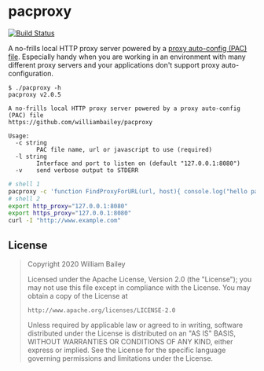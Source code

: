 pacproxy
========

[![Build Status](https://travis-ci.org/williambailey/pacproxy.svg)](https://travis-ci.org/williambailey/pacproxy)

A no-frills local HTTP proxy server powered by a [proxy auto-config (PAC) file](https://web.archive.org/web/20070602031929/http://wp.netscape.com/eng/mozilla/2.0/relnotes/demo/proxy-live.html). Especially handy when you are working in an environment with many different proxy servers and your applications don't support proxy auto-configuration.

```
$ ./pacproxy -h
pacproxy v2.0.5

A no-frills local HTTP proxy server powered by a proxy auto-config (PAC) file
https://github.com/williambailey/pacproxy

Usage:
  -c string
        PAC file name, url or javascript to use (required)
  -l string
        Interface and port to listen on (default "127.0.0.1:8080")
  -v    send verbose output to STDERR
```

```bash
# shell 1
pacproxy -c 'function FindProxyForURL(url, host){ console.log("hello pac world!"); return "PROXY random.example.com:8080"; }'
# shell 2
export http_proxy="127.0.0.1:8080"
export https_proxy="127.0.0.1:8080"
curl -I "http://www.example.com"
```

## License

> Copyright 2020 William Bailey
>
> Licensed under the Apache License, Version 2.0 (the "License");
> you may not use this file except in compliance with the License.
> You may obtain a copy of the License at
>
>     http://www.apache.org/licenses/LICENSE-2.0
>
> Unless required by applicable law or agreed to in writing, software
> distributed under the License is distributed on an "AS IS" BASIS,
> WITHOUT WARRANTIES OR CONDITIONS OF ANY KIND, either express or implied.
> See the License for the specific language governing permissions and
> limitations under the License.
